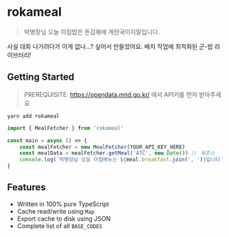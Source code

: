 # rokameal

> 박병장님 오늘 아침밥은 돈김볶에 계란국이지말입니다.

사실 대회 나가려다가 이게 없나...? 싶어서 만들었어요. 배치 작업에 최적화된 군-밥 라이브러리!

## Getting Started

> PREREQUISITE: https://opendata.mnd.go.kr/ 에서 API키를 먼저 받아주세요

```
yarn add rokameal
```

```typescript
import { MealFetcher } from 'rokameal'

const main = async () => {
	const mealFetcher = new MealFetcher(YOUR_API_KEY_HERE)
	const mealData = mealFetcher.getMeal('ATC', new Date()) // 육훈소
	console.log(`박병장님 오늘 아침메뉴는 ${meal.breakfast.join(', ')}입니다`)
}
```

## Features

- Written in 100% pure TypeScript
- Cache read/write using `Map`
- Export cache to disk using JSON
- Complete list of all `BASE_CODES`
